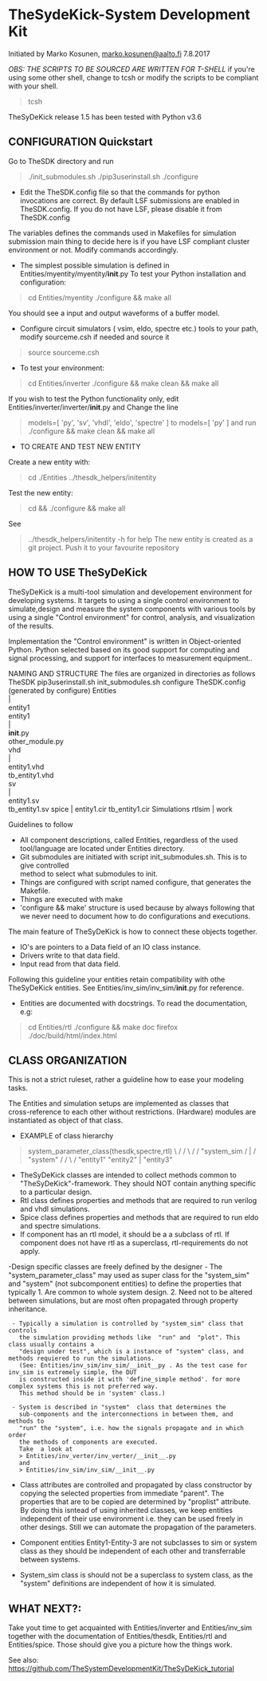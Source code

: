 # TheSydeKick-System Development Kit
Initiated by Marko Kosunen, marko.kosunen@aalto.fi 7.8.2017

*OBS: THE SCRIPTS TO BE SOURCED ARE WRITTEN FOR T-SHELL*
if you're using some other shell, change to tcsh or modify the scripts to be 
compliant with your shell.
> tcsh

TheSyDeKick release 1.5 has been tested with Python v3.6

## CONFIGURATION Quickstart

Go to TheSDK directory and run 
> ./init_submodules.sh
> ./pip3userinstall.sh
> ./configure

- Edit the TheSDK.config file so that the commands for python 
invocations are correct. By default LSF submissions are enabled in TheSDK.config. If you do not have LSF, please disable it from TheSDK.config

The variables defines the commands used in Makefiles for simulation
submission main thing to decide here is if you have LSF compliant cluster
environment or not. Modify commands accordingly.

- The simplest possible simulation is defined in Entities/myentity/myentity/__init__.py
To test your Python installation and configuration:
> cd Entities/myentity
> ./configure && make all

You should see a input and output waveforms of a buffer model.

- Configure circuit simulators ( vsim, eldo, spectre etc.) tools to your path, 
modify sourceme.csh if needed and source it
> source sourceme.csh

- To test your environment:
> cd Entities/inverter 
> ./configure && make clean && make all

If you wish to test the Python functionality only, edit Entities/inverter/inverter/__init__.py
and Change the line
> models=[ 'py', 'sv', 'vhdl', 'eldo', 'spectre' ]
to
> models=[ 'py' ]
and run 
> ./configure && make clean && make all

* TO CREATE AND TEST NEW ENTITY

Create a new entity with:
> cd ./Entities
> ../thesdk_helpers/initentity <NAME>

Test the new entity:
> cd <NAME> && ./configure && make all

See  
> ../thesdk_helpers/initentity -h for help
The new entity is created as a git project. Push it to your favourite repository

## HOW TO USE TheSyDeKick

TheSyDeKick is a multi-tool simulation and developement environment for developing systems. 
It targets to using a single control environment to simulate,design and measure the 
system components with various tools by using a single "Control environment" for
control, analysis, and visualization of the results.

Implementation the "Control environment" is written in Object-oriented
Python. Python selected based on its good support for computing and signal processing, and support for
interfaces to measurement equipment.. 

NAMING AND STRUCTURE
The files are organized in directories as follows
                      TheSDK
pip3userinstall.sh
init_submodules.sh
configure
TheSDK.config (generated by configure)
Entities                               
    |                                  
    entity1                            
        entity1                         
             |                          
             __init__.py                
             other_module.py            
        vhd                             
            |                           
            entity1.vhd                 
            tb_entity1.vhd                                     
        sv                                                
            |                                   
            entity1.sv                          
            tb_entity1.sv
        spice
            |
            entity1.cir
            tb_entity1.cir
        Simulations
            rtlsim
                |
                work

Guidelines to follow
- All component descriptions, called Entities, regardless of the used tool/language are 
located under Entities directory.
- Git submodules are initiated with script init_submodules.sh. This is to give controlled  
method to select what submodules to init.
- Things are configured with script named configure, that generates the Makefile.
- Things are executed with make <recipe>
- 'configure && make' structure is used because by always following that we never need 
to document how to do configurations and executions. 

The main feature of TheSyDeKick is how to connect these objects together. 
- IO's are pointers to a Data field of an IO class instance.
- Drivers write to that data field.
- Input read from that data field.

Following this guideline your entities retain compatibility with othe TheSyDeKick entities.
See Entities/inv_sim/inv_sim/__init__.py for reference.

- Entities are documented with docstrings. To read the documentation, e.g:
> cd Entities/rtl
> ./configure && make doc
> firefox ./doc/build/html/index.html


## CLASS ORGANIZATION
This is not a strict ruleset, rather a guideline how to ease your modeling tasks.

The Entities and simulation setups are implemented as classes that  
cross-reference to each other without restrictions. (Hardware) modules are instantiated as object of that class.


* EXAMPLE of class hierarchy 
           
> system_parameter_class(thesdk,spectre,rtl)
>           \                 /      /
>            \               /      /
>                "system_sim       /
>                     |           /
>                  "system"      /
>                 /     \       /
>        "entity1"  "entity2"
>           |
>       "entity3"


- TheSyDeKick classes are intended to collect methods common to "TheSyDeKick"-framework.
They should NOT contain anything specific to a particular design. 
- Rtl class defines properties and methods that are required to 
run verilog and vhdl simulations.
- Spice class defines properties and methods that are required to 
run eldo and spectre simulations.
- If component has an  rtl model, it should  be a a subclass of rtl. If component does not have rtl as a superclass, rtl-requirements do not apply. 

-Design specific classes are freely defined by the designer
    - The "system_parameter_class" may used as super class for the "system_sim" and
    "system" (not subcomponent entities) to define the properties that typically 
        1. Are common to whole system design. 
        2. Need not to be altered between simulations, but are most often
        propagated through property inheritance.

     - Typically a simulation is controlled by "system_sim" class that controls 
       the simulation providing methods like  "run" and  "plot". This class usually contains a
       "design under test", which is a instance of "system" class, and methods requiered to run the simulations.
       (See: Entities/inv_sim/inv_sim/__init__py . As the test case for inv_sim is extremely simple, the DUT
       is constructed inside it with 'define_simple method'. for more complex systems this is not preferred way.
       This method should be in 'system' class.)
       
     - System is described in "system"  class that determines the 
       sub-components and the interconnections in between them, and methods to 
       "run" the "system", i.e. how the signals propagate and in which order 
       the methods of components are executed. 
       Take  a look at 
       > Entities/inv_verter/inv_verter/__init__.py
       and
       > Entities/inv_sim/inv_sim/__init__.py

- Class attributes are controlled and propagated by class constructor by copying the
    selected properties from immediate "parent". The properties that are to be copied are determined 
    by "proplist" attribute. By doing this isntead of using inherited classes, we keep entities independent of
    their use environment i.e. they can be used freely in other desings. Still we can automate the propagation 
    of the parameters.

- Component entities Entity1-Entity-3 are not subclasses to sim or system class as they should be
    independent of each other and transferrable between systems. 

- System_sim class is should not be a superclass to system class, as the "system" definitions 
    are independent of how it is simulated.

## WHAT NEXT?:
Take yout time to get acquainted with Entities/inverter and Entities/inv_sim
together with the documentation of Entities/thesdk, Entities/rtl and Entities/spice. Those should 
give you a picture how the things work.

See also: https://github.com/TheSystemDevelopmentKit/TheSyDeKick_tutorial
